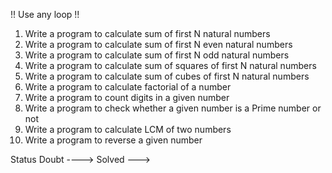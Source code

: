 !!  Use any loop !!
1. Write a program to calculate sum of first N natural numbers
2. Write a program to calculate sum of first N even natural numbers
3. Write a program to calculate sum of first N odd natural numbers
4. Write a program to calculate sum of squares of first N natural numbers
5. Write a program to calculate sum of cubes of first N natural numbers
6. Write a program to calculate factorial of a number
7. Write a program to count digits in a given number
8. Write a program to check whether a given number is a Prime number or
not
9. Write a program to calculate LCM of two numbers
10. Write a program to reverse a given number

Status 
Doubt ---->
Solved --->
